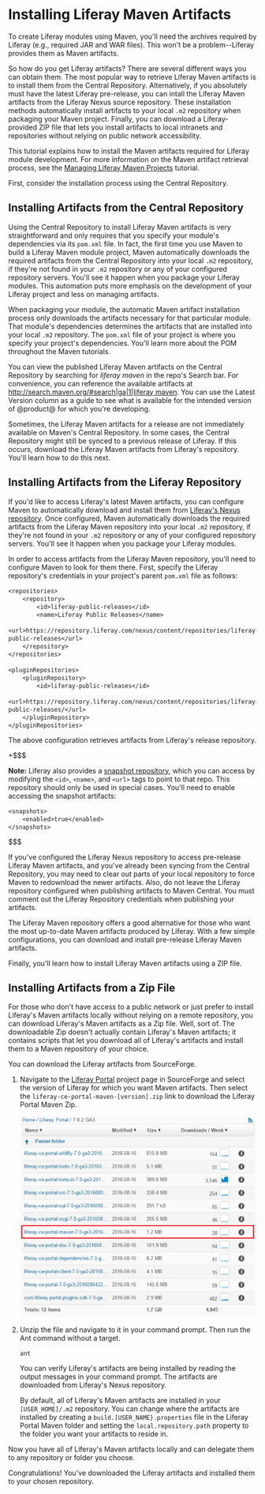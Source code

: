 # Installing Liferay Maven Artifacts [](id=installing-liferay-maven-artifacts)

To create Liferay modules using Maven, you'll need the archives required by
Liferay (e.g., required JAR and WAR files). This won't be a problem--Liferay
provides them as Maven artifacts. 

So how do you get Liferay artifacts? There are several different ways you can
obtain them. The most popular way to retrieve Liferay Maven artifacts is to
install them from the Central Repository. Alternatively, if you absolutely must
have the latest Liferay pre-release, you can intall the Liferay Maven artifacts
from the Liferay Nexus source repository. These installation methods
automatically install artifacts to your local `.m2` repository when packaging
your Maven project. Finally, you can download a Liferay-provided ZIP file that
lets you install artifacts to local intranets and repositories without relying
on public network accessibility.

This tutorial explains how to install the Maven artifacts required for Liferay
module development. For more information on the Maven artifact retrieval
process, see the
[Managing Liferay Maven Projects](/develop/tutorials/-/knowledge_base/7-0/managing-liferay-maven-projects)
tutorial.

First, consider the installation process using the Central Repository.

## Installing Artifacts from the Central Repository [](id=installing-artifacts-from-the-central-repository)

Using the Central Repository to install Liferay Maven artifacts is very
straightforward and only requires that you specify your module's dependencies
via its `pom.xml` file. In fact, the first time you use Maven to build a
Liferay Maven module project, Maven automatically downloads the required
artifacts from the Central Repository into your local `.m2` repository, if
they're not found in your `.m2` repository or any of your configured repository
servers. You'll see it happen when you package your Liferay modules. This
automation puts more emphasis on the development of your Liferay project and
less on managing artifacts.

When packaging your module, the automatic Maven artifact installation process
only downloads the artifacts necessary for that particular module. That module's
dependencies determines the artifacts that are installed into your local `.m2`
repository. The `pom.xml` file of your project is where you specify your
project's dependencies. You'll learn more about the POM throughout the Maven
tutorials.

You can view the published Liferay Maven artifacts on the Central Repository by
searching for *liferay maven* in the repo's Search bar. For convenience, you can
reference the available artifacts at
[http://search.maven.org/#search|ga|1|liferay maven](http://search.maven.org/#search|ga|1|liferay%20maven).
You can use the Latest Version column as a guide to see what is available for
the intended version of @product@ for which you're developing.

Sometimes, the Liferay Maven artifacts for a release are not immediately
available on Maven's Central Repository. In some cases, the Central Repository
might still be synced to a previous release of Liferay. If this occurs, download
the Liferay Maven artifacts from Liferay's repository. You'll learn how to do
this next.

## Installing Artifacts from the Liferay Repository [](id=installing-artifacts-from-the-liferay-repository)

If you'd like to access Liferay's latest Maven artifacts, you can configure
Maven to automatically download and install them from
[Liferay's Nexus repository](https://repository.liferay.com). Once configured, 
Maven automatically downloads the required artifacts from the Liferay Maven
repository into your local `.m2` repository, if they're not found in your `.m2`
repository or any of your configured repository servers. You'll see it happen
when you package your Liferay modules. 

In order to access artifacts from the Liferay Maven repository, you'll need to
configure Maven to look for them there. First, specify the Liferay repository's
credentials in your project's parent `pom.xml` file as follows:

    <repositories>
        <repository>
            <id>liferay-public-releases</id>
            <name>Liferay Public Releases</name>
            <url>https://repository.liferay.com/nexus/content/repositories/liferay-public-releases</url>
        </repository>
    </repositories>
	  
	<pluginRepositories>
        <pluginRepository>
            <id>liferay-public-releases</id>
            <url>https://repository.liferay.com/nexus/content/repositories/liferay-public-releases/</url>
        </pluginRepository>
    </pluginRepositories>

The above configuration retrieves artifacts from Liferay's release repository.

+$$$

**Note:** Liferay also provides a
[snapshot repository](https://repository.liferay.com/nexus/content/repositories/liferay-public-snapshots/),
which you can access by modifying the `<id>`, `<name>`, and `<url>` tags to
point to that repo. This repository should only be used in special cases. You'll
need to enable accessing the snapshot artifacts:

    <snapshots>
        <enabled>true</enabled>
    </snapshots>

$$$

If you've configured the Liferay Nexus repository to access pre-release Liferay
Maven artifacts, and you've already been syncing from the Central Repository,
you may need to clear out parts of your local repository to force Maven to
redownload the newer artifacts. Also, do not leave the Liferay repository
configured when publishing artifacts to Maven Central. You must comment out the
Liferay Repository credentials when publishing your artifacts.

The Liferay Maven repository offers a good alternative for those who want the
most up-to-date Maven artifacts produced by Liferay. With a few simple
configurations, you can download and install pre-release Liferay Maven
artifacts.

Finally, you'll learn how to install Liferay Maven artifacts using a ZIP file.

## Installing Artifacts from a Zip File [](id=installing-artifacts-from-a-zip-file)

For those who don't have access to a public network or just prefer to install
Liferay's Maven artifacts locally without relying on a remote repository, you
can download Liferay's Maven artifacts as a Zip file. Well, sort of. The
downloadable Zip doesn't actually contain Liferay's Maven artifacts; it contains
scripts that let you download all of Liferay's artifacts and install them to a
Maven repository of your choice.

You can download the Liferay artifacts from SourceForge.

1.  Navigate to the [Liferay Portal](https://sourceforge.net/projects/lportal/files/Liferay%20Portal/)
    project page in SourceForge and select the version of Liferay for which you
    want Maven artifacts. Then select the
    `liferay-ce-portal-maven-[version].zip` link to download the Liferay Portal
    Maven Zip.

    ![Figure 1: After selecting the Liferay version, select the Liferay Portal Maven Zip file to download.](../../../images/maven-select-download.png)

2.  Unzip the file and navigate to it in your command prompt. Then run the Ant
    command without a target.
    
        ant
    
    You can verify Liferay's artifacts are being installed by reading the output
    messages in your command prompt. The artifacts are downloaded from Liferay's
    Nexus repository.

    By default, all of Liferay's Maven artifacts are installed in your
    `[USER_HOME]/.m2` repository. You can change where the artifacts are
    installed by creating a `build.[USER_NAME}.properties` file in the Liferay
    Portal Maven folder and setting the `local.repository.path` property to the
    folder you want your artifacts to reside in.

Now you have all of Liferay's Maven artifacts locally and can delegate them to
any repository or folder you choose.

Congratulations! You've downloaded the Liferay artifacts and installed them to
your chosen repository.
